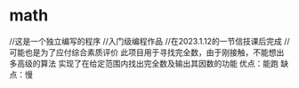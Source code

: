 # math
//这是一个独立编写的程序
//入门级编程作品
//在2023.1.12的一节信技课后完成
//可能也是为了应付综合素质评价
此项目用于寻找完全数，由于刚接触，不能想出多高级的算法
实现了在给定范围内找出完全数及输出其因数的功能
优点：能跑
缺点：慢
